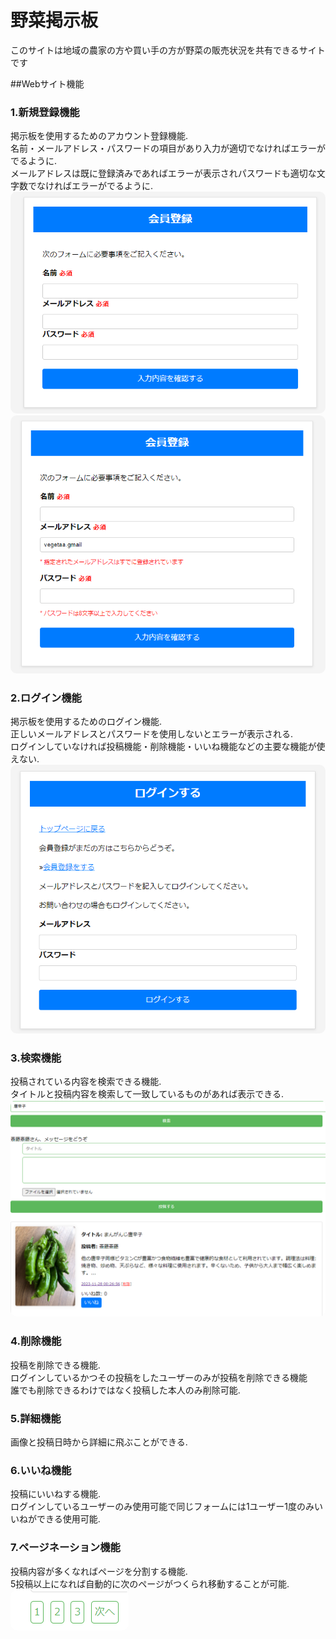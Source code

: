 # 野菜掲示板
このサイトは地域の農家の方や買い手の方が野菜の販売状況を共有できるサイトです<br>

##Webサイト機能

### 1.新規登録機能
掲示板を使用するためのアカウント登録機能.<br>
名前・メールアドレス・パスワードの項目があり入力が適切でなければエラーがでるように.<br>
メールアドレスは既に登録済みであればエラーが表示されパスワードも適切な文字数でなければエラーがでるように.<br>
<img src="./readmeimg/regist_screen.png" style="border-radius:10px;"><img src="./readmeimg/regist_error.png" style="border-radius:10px;">


### 2.ログイン機能
掲示板を使用するためのログイン機能.<br>
正しいメールアドレスとパスワードを使用しないとエラーが表示される.<br>
ログインしていなければ投稿機能・削除機能・いいね機能などの主要な機能が使えない.<br>
<img src="./readmeimg/login_screen.png" style="border-radius:10px;">

### 3.検索機能
投稿されている内容を検索できる機能.<br>
タイトルと投稿内容を検索して一致しているものがあれば表示できる.<br>
<img src="./readmeimg/search_screen.png" style="border-radius:10px;">

### 4.削除機能
投稿を削除できる機能.<br>
ログインしているかつその投稿をしたユーザーのみが投稿を削除できる機能<br>
誰でも削除できるわけではなく投稿した本人のみ削除可能.<br>

### 5.詳細機能
画像と投稿日時から詳細に飛ぶことができる.<br>

### 6.いいね機能
投稿にいいねする機能.<br>
ログインしているユーザーのみ使用可能で同じフォームには1ユーザー1度のみいいねができる使用可能.<br>

### 7.ページネーション機能
投稿内容が多くなればページを分割する機能.<br>
5投稿以上になれば自動的に次のページがつくられ移動することが可能.<br>
<img src="./readmeimg/page_screen.png" style="border-radius:10px;">



